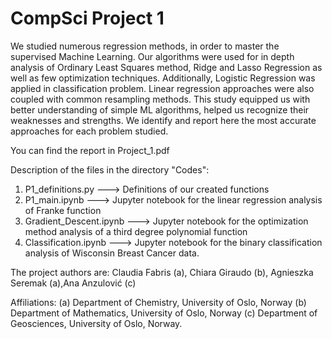 # CompSci Project 1

We studied numerous regression methods, in order to master the supervised Machine Learning. Our algorithms were used for in depth analysis of Ordinary Least Squares method, Ridge and Lasso Regression as well as few optimization techniques. Additionally, Logistic Regression was applied in classification problem. Linear regression approaches were also coupled with common resampling methods. This study equipped us with better understanding of simple ML algorithms, helped us recognize their weaknesses and strengths. We identify and report here the most accurate approaches for each problem studied.

You can find the report in Project_1.pdf

Description of the files in the directory "Codes":
1) P1_definitions.py ---> Definitions of our created functions
2) P1_main.ipynb ---> Jupyter notebook for the linear regression analysis of Franke function
3) Gradient_Descent.ipynb --->  Jupyter notebook for the optimization method analysis of a third degree polynomial function 
4) Classification.ipynb ---> Jupyter notebook for the binary classification analysis of Wisconsin Breast Cancer data. 

The project authors are: 
Claudia Fabris (a), Chiara Giraudo (b), Agnieszka Seremak (a),Ana Anzulović (c)

Affiliations:
(a) Department of Chemistry, University of Oslo, Norway
(b) Department of Mathematics, University of Oslo, Norway
(c) Department of Geosciences, University of Oslo, Norway.
